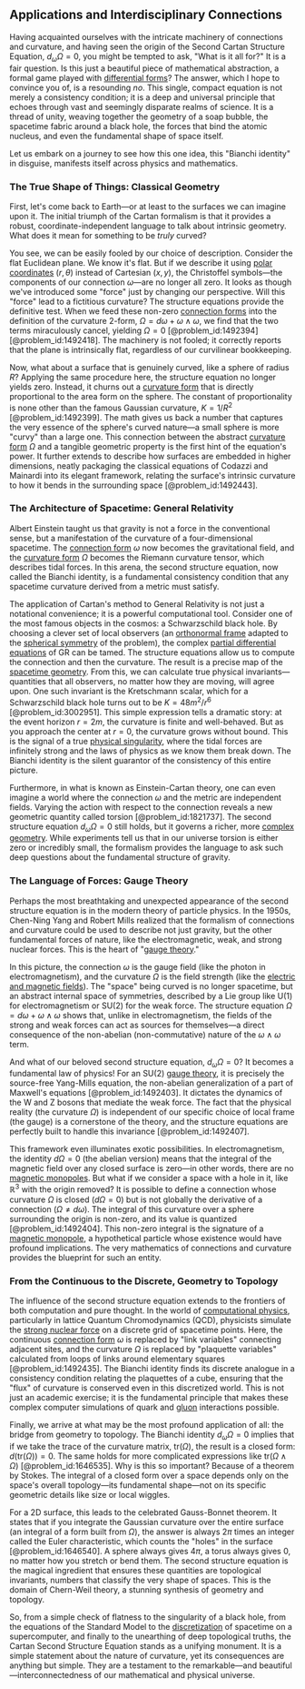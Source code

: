 ## Applications and Interdisciplinary Connections

Having acquainted ourselves with the intricate machinery of connections and curvature, and having seen the origin of the Second Cartan Structure Equation, $d_\omega \Omega = 0$, you might be tempted to ask, "What is it all for?" It is a fair question. Is this just a beautiful piece of mathematical abstraction, a formal game played with [differential forms](@article_id:146253)? The answer, which I hope to convince you of, is a resounding *no*. This single, compact equation is not merely a consistency condition; it is a deep and universal principle that echoes through vast and seemingly disparate realms of science. It is a thread of unity, weaving together the geometry of a soap bubble, the spacetime fabric around a black hole, the forces that bind the atomic nucleus, and even the fundamental shape of space itself.

Let us embark on a journey to see how this one idea, this "Bianchi identity" in disguise, manifests itself across physics and mathematics.

### The True Shape of Things: Classical Geometry

First, let's come back to Earth—or at least to the surfaces we can imagine upon it. The initial triumph of the Cartan formalism is that it provides a robust, coordinate-independent language to talk about intrinsic geometry. What does it mean for something to be *truly* curved?

You see, we can be easily fooled by our choice of description. Consider the flat Euclidean plane. We know it's flat. But if we describe it using [polar coordinates](@article_id:158931) $(r, \theta)$ instead of Cartesian $(x,y)$, the Christoffel symbols—the components of our connection $\omega$—are no longer all zero. It looks as though we've introduced some "force" just by changing our perspective. Will this "force" lead to a fictitious curvature? The structure equations provide the definitive test. When we feed these non-zero [connection forms](@article_id:262753) into the definition of the curvature 2-form, $\Omega = d\omega + \omega \wedge \omega$, we find that the two terms miraculously cancel, yielding $\Omega = 0$ [@problem_id:1492394] [@problem_id:1492418]. The machinery is not fooled; it correctly reports that the plane is intrinsically flat, regardless of our curvilinear bookkeeping.

Now, what about a surface that is genuinely curved, like a sphere of radius $R$? Applying the same procedure here, the structure equation no longer yields zero. Instead, it churns out a [curvature form](@article_id:157930) that is directly proportional to the area form on the sphere. The constant of proportionality is none other than the famous Gaussian curvature, $K = 1/R^2$ [@problem_id:1492399]. The math gives us back a number that captures the very essence of the sphere's curved nature—a small sphere is more "curvy" than a large one. This connection between the abstract [curvature form](@article_id:157930) $\Omega$ and a tangible geometric property is the first hint of the equation's power. It further extends to describe how surfaces are embedded in higher dimensions, neatly packaging the classical equations of Codazzi and Mainardi into its elegant framework, relating the surface's intrinsic curvature to how it bends in the surrounding space [@problem_id:1492443].

### The Architecture of Spacetime: General Relativity

Albert Einstein taught us that gravity is not a force in the conventional sense, but a manifestation of the curvature of a four-dimensional spacetime. The [connection form](@article_id:160277) $\omega$ now becomes the gravitational field, and the [curvature form](@article_id:157930) $\Omega$ becomes the Riemann curvature tensor, which describes tidal forces. In this arena, the second structure equation, now called the Bianchi identity, is a fundamental consistency condition that any spacetime curvature derived from a metric must satisfy.

The application of Cartan's method to General Relativity is not just a notational convenience; it is a powerful computational tool. Consider one of the most famous objects in the cosmos: a Schwarzschild black hole. By choosing a clever set of local observers (an [orthonormal frame](@article_id:189208) adapted to the [spherical symmetry](@article_id:272358) of the problem), the complex [partial differential equations](@article_id:142640) of GR can be tamed. The structure equations allow us to compute the connection and then the curvature. The result is a precise map of the [spacetime geometry](@article_id:139003). From this, we can calculate true physical invariants—quantities that all observers, no matter how they are moving, will agree upon. One such invariant is the Kretschmann scalar, which for a Schwarzschild black hole turns out to be $K = 48m^2/r^6$ [@problem_id:3002951]. This simple expression tells a dramatic story: at the event horizon $r=2m$, the curvature is finite and well-behaved. But as you approach the center at $r=0$, the curvature grows without bound. This is the signal of a true [physical singularity](@article_id:260250), where the tidal forces are infinitely strong and the laws of physics as we know them break down. The Bianchi identity is the silent guarantor of the consistency of this entire picture.

Furthermore, in what is known as Einstein-Cartan theory, one can even imagine a world where the connection $\omega$ and the metric are independent fields. Varying the action with respect to the connection reveals a new geometric quantity called torsion [@problem_id:1821737]. The second structure equation $d_\omega \Omega = 0$ still holds, but it governs a richer, more [complex geometry](@article_id:158586). While experiments tell us that in our universe torsion is either zero or incredibly small, the formalism provides the language to ask such deep questions about the fundamental structure of gravity.

### The Language of Forces: Gauge Theory

Perhaps the most breathtaking and unexpected appearance of the second structure equation is in the modern theory of particle physics. In the 1950s, Chen-Ning Yang and Robert Mills realized that the formalism of connections and curvature could be used to describe not just gravity, but the other fundamental forces of nature, like the electromagnetic, weak, and strong nuclear forces. This is the heart of "[gauge theory](@article_id:142498)."

In this picture, the connection $\omega$ is the gauge field (like the photon in electromagnetism), and the curvature $\Omega$ is the field strength (like the [electric and magnetic fields](@article_id:260853)). The "space" being curved is no longer spacetime, but an abstract internal space of symmetries, described by a Lie group like U(1) for electromagnetism or SU(2) for the weak force. The structure equation $\Omega = d\omega + \omega \wedge \omega$ shows that, unlike in electromagnetism, the fields of the strong and weak forces can act as sources for themselves—a direct consequence of the non-abelian (non-commutative) nature of the $\omega \wedge \omega$ term.

And what of our beloved second structure equation, $d_\omega \Omega = 0$? It becomes a fundamental law of physics! For an SU(2) [gauge theory](@article_id:142498), it is precisely the source-free Yang-Mills equation, the non-abelian generalization of a part of Maxwell's equations [@problem_id:1492403]. It dictates the dynamics of the W and Z bosons that mediate the weak force. The fact that the physical reality (the curvature $\Omega$) is independent of our specific choice of local frame (the gauge) is a cornerstone of the theory, and the structure equations are perfectly built to handle this invariance [@problem_id:1492407].

This framework even illuminates exotic possibilities. In electromagnetism, the identity $d\Omega = 0$ (the abelian version) means that the integral of the magnetic field over any closed surface is zero—in other words, there are no [magnetic monopoles](@article_id:142323). But what if we consider a space with a hole in it, like $\mathbb{R}^3$ with the origin removed? It is possible to define a connection whose curvature $\Omega$ is closed ($d\Omega=0$) but is not globally the derivative of a connection ($\Omega \neq d\omega$). The integral of this curvature over a sphere surrounding the origin is non-zero, and its value is quantized [@problem_id:1492404]. This non-zero integral is the signature of a [magnetic monopole](@article_id:148635), a hypothetical particle whose existence would have profound implications. The very mathematics of connections and curvature provides the blueprint for such an entity.

### From the Continuous to the Discrete, Geometry to Topology

The influence of the second structure equation extends to the frontiers of both computation and pure thought. In the world of [computational physics](@article_id:145554), particularly in lattice Quantum Chromodynamics (QCD), physicists simulate the [strong nuclear force](@article_id:158704) on a discrete grid of spacetime points. Here, the continuous [connection form](@article_id:160277) $\omega$ is replaced by "link variables" connecting adjacent sites, and the curvature $\Omega$ is replaced by "plaquette variables" calculated from loops of links around elementary squares [@problem_id:1492435]. The Bianchi identity finds its discrete analogue in a consistency condition relating the plaquettes of a cube, ensuring that the "flux" of curvature is conserved even in this discretized world. This is not just an academic exercise; it is the fundamental principle that makes these complex computer simulations of quark and [gluon](@article_id:159014) interactions possible.

Finally, we arrive at what may be the most profound application of all: the bridge from geometry to topology. The Bianchi identity $d_\omega \Omega = 0$ implies that if we take the trace of the curvature matrix, $\text{tr}(\Omega)$, the result is a closed form: $d(\text{tr}(\Omega)) = 0$. The same holds for more complicated expressions like $\text{tr}(\Omega \wedge \Omega)$ [@problem_id:1646535]. Why is this so important? Because of a theorem by Stokes. The integral of a closed form over a space depends only on the space's overall topology—its fundamental shape—not on its specific geometric details like size or local wiggles.

For a 2D surface, this leads to the celebrated Gauss-Bonnet theorem. It states that if you integrate the Gaussian curvature over the entire surface (an integral of a form built from $\Omega$), the answer is always $2\pi$ times an integer called the Euler characteristic, which counts the "holes" in the surface [@problem_id:1646540]. A sphere always gives $4\pi$, a torus always gives $0$, no matter how you stretch or bend them. The second structure equation is the magical ingredient that ensures these quantities are topological invariants, numbers that classify the very shape of spaces. This is the domain of Chern-Weil theory, a stunning synthesis of geometry and topology.

So, from a simple check of flatness to the singularity of a black hole, from the equations of the Standard Model to the [discretization](@article_id:144518) of spacetime on a supercomputer, and finally to the unearthing of deep topological truths, the Cartan Second Structure Equation stands as a unifying monument. It is a simple statement about the nature of curvature, yet its consequences are anything but simple. They are a testament to the remarkable—and beautiful—interconnectedness of our mathematical and physical universe.